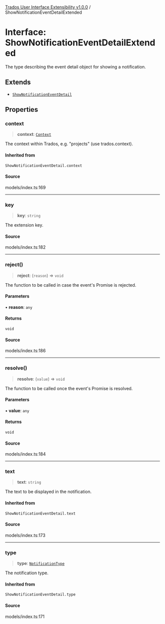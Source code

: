 [Trados User Interface Extensibility v1.0.0](../wiki/globals) / ShowNotificationEventDetailExtended

# Interface: ShowNotificationEventDetailExtended

The type describing the event detail object for showing a notification.

## Extends

- [`ShowNotificationEventDetail`](../wiki/Type.ShowNotificationEventDetail)

## Properties

### context

> **context**: [`Context`](../wiki/Type.Context)

The context within Trados, e.g. "projects" (use trados.context).

#### Inherited from

`ShowNotificationEventDetail.context`

#### Source

models/index.ts:169

***

### key

> **key**: `string`

The extension key.

#### Source

models/index.ts:182

***

### reject()

> **reject**: (`reason`) => `void`

The function to be called in case the event's Promise is rejected.

#### Parameters

• **reason**: `any`

#### Returns

`void`

#### Source

models/index.ts:186

***

### resolve()

> **resolve**: (`value`) => `void`

The function to be called once the event's Promise is resolved.

#### Parameters

• **value**: `any`

#### Returns

`void`

#### Source

models/index.ts:184

***

### text

> **text**: `string`

The text to be displayed in the notification.

#### Inherited from

`ShowNotificationEventDetail.text`

#### Source

models/index.ts:173

***

### type

> **type**: [`NotificationType`](../wiki/Type.NotificationType)

The notification type.

#### Inherited from

`ShowNotificationEventDetail.type`

#### Source

models/index.ts:171
